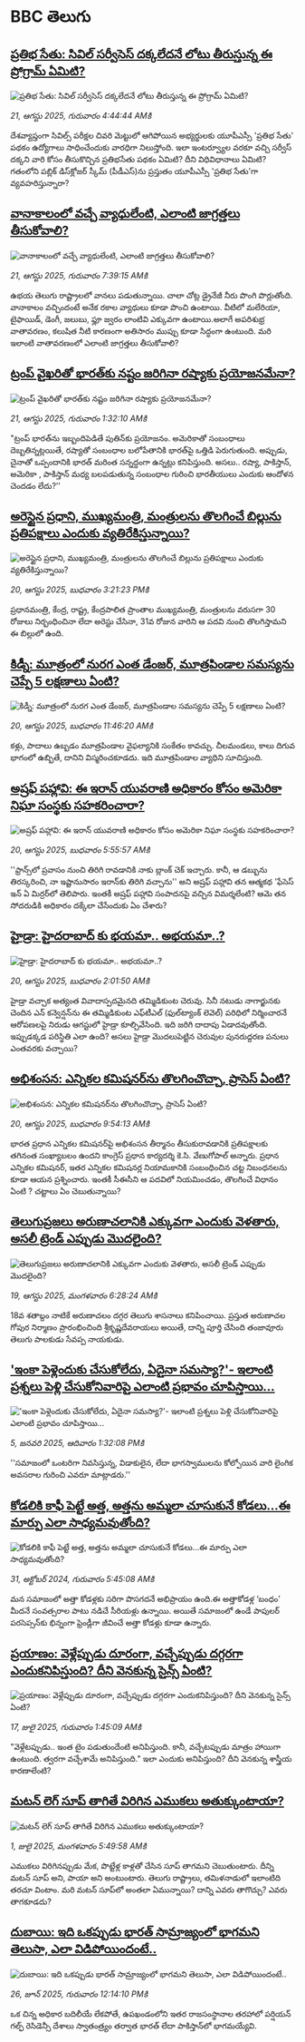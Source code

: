 # BBC తెలుగు## [ప్రతిభ సేతు: సివిల్ సర్వీసెస్ దక్కలేదనే లోటు తీరుస్తున్న ఈ ప్రోగ్రామ్ ఏమిటి?](https://www.bbc.com/telugu/articles/cvgpjgqzn57o?at_medium=RSS&at_campaign=rss?at_campaign=githubrss)![ప్రతిభ సేతు: సివిల్ సర్వీసెస్ దక్కలేదనే లోటు తీరుస్తున్న ఈ ప్రోగ్రామ్ ఏమిటి?](https://ichef.bbci.co.uk/ace/ws/240/cpsprodpb/576a/live/88e835f0-7e48-11f0-b9c8-bf093da3c87a.jpg)_21, ఆగస్టు 2025, గురువారం 4:44:44 AMకి_దేశవ్యాప్తంగా సివిల్స్ పరీక్షల చివరి మెట్టులో ఆగిపోయిన అభ్యర్థులకు యూపీఎస్సీ 'ప్రతిభ సేతు' పథకం ఉద్యోగాలు సాధించేందుకు వారధిగా నిలుస్తోంది.
ఇలా ఇంటర్వ్యూల వరకూ వచ్చి సర్వీస్ దక్కని వారి కోసం తీసుకొచ్చిన ప్రతిభసేతు పథకం ఏమిటి? దీని విధివిధానాలు ఏమిటి? గతంలోని పబ్లిక్ డిస్‌క్లోజర్ స్కీమ్ (పీడీఎస్)ను ప్రస్తుతం యూపీఎస్సీ 'ప్రతిభ సేతు'గా వ్యవహరిస్తున్నారా?## [వానాకాలంలో వచ్చే వ్యాధులేంటి, ఎలాంటి జాగ్రత్తలు తీసుకోవాలి?](https://www.bbc.com/telugu/articles/cy4dwpw040lo?at_medium=RSS&at_campaign=rss?at_campaign=githubrss)![వానాకాలంలో వచ్చే వ్యాధులేంటి, ఎలాంటి జాగ్రత్తలు తీసుకోవాలి?](https://ichef.bbci.co.uk/ace/ws/240/cpsprodpb/0d35/live/ff781460-7ce5-11f0-8302-b340557d621c.jpg)_21, ఆగస్టు 2025, గురువారం 7:39:15 AMకి_ఉభయ తెలుగు రాష్ట్రాలలో వానలు పడుతున్నాయి. చాలా చోట్ల డ్రైనేజీ నీరు పొంగి పొర్లుతోంది. వానాకాలం వచ్చిందంటే అనేక రకాల వ్యాధులు కూడా పొంచి ఉంటాయి. వీటిలో మలేరియా, టైఫాయిడ్, డెంగీ, జలుబు, ఫ్లూ జ్వరం లాంటివి ఎక్కువగా ఉంటాయి.అలాగే అపరిశుభ్ర వాతావరణం, కలుషిత నీటి కారణంగా అతిసారం ముప్పు కూడా సిద్ధంగా ఉంటుంది. మరి ఇలాంటి వాతావరణంలో ఎలాంటి జాగ్రత్తలు తీసుకోవాలి?## [ట్రంప్ వైఖరితో భారత్‌కు నష్టం జరిగినా రష్యాకు ప్రయోజనమేనా? ](https://www.bbc.com/telugu/articles/clyv2y7zzpgo?at_medium=RSS&at_campaign=rss?at_campaign=githubrss)![ట్రంప్ వైఖరితో భారత్‌కు నష్టం జరిగినా రష్యాకు ప్రయోజనమేనా? ](https://ichef.bbci.co.uk/ace/ws/240/cpsprodpb/302a/live/e0dccc00-7e2d-11f0-b9c6-bf011b921017.jpg)_21, ఆగస్టు 2025, గురువారం 1:32:10 AMకి_"ట్రంప్ భారత్‌ను ఇబ్బందిపెడితే పుతిన్‌కు ప్రయోజనం. అమెరికాతో సంబంధాలు దెబ్బతిన్నట్లయితే, రష్యాతో సంబంధాల బలోపేతానికి భారత్‌పై ఒత్తిడి పెరుగుతుంది. అప్పుడు, చైనాతో ఒప్పందానికి భారత్ మరింత సన్నద్ధంగా ఉన్నట్లు కనిపిస్తుంది. అసలు.. రష్యా, పాకిస్తాన్, అమెరికా , పాకిస్తాన్ మధ్య బలపడుతున్న సంబంధాల గురించి భారతీయులు ఎందుకు ఆందోళన చెందడం లేదు?’’## [అరెస్టైన ప్రధాని, ముఖ్యమంత్రి, మంత్రులను తొలగించే బిల్లును ప్రతిపక్షాలు ఎందుకు వ్యతిరేకిస్తున్నాయి?](https://www.bbc.com/telugu/articles/cdx0gxqdkgwo?at_medium=RSS&at_campaign=rss?at_campaign=githubrss)![అరెస్టైన ప్రధాని, ముఖ్యమంత్రి, మంత్రులను తొలగించే బిల్లును ప్రతిపక్షాలు ఎందుకు వ్యతిరేకిస్తున్నాయి?](https://ichef.bbci.co.uk/ace/standard/240/cpsprodpb/1202/live/e901b0b0-7dda-11f0-83cc-c5da98c419b8.jpg)_20, ఆగస్టు 2025, బుధవారం 3:21:23 PMకి_ప్రధానమంత్రి, కేంద్ర, రాష్ట్ర, కేంద్రపాలిత ప్రాంతాల ముఖ్యమంత్రి, మంత్రులను వరుసగా 30 రోజులు నిర్బంధించినా లేదా అరెస్టు చేసినా, 31వ రోజున వారిని ఆ పదవి నుంచి తొలగిస్తామని ఈ బిల్లులో ఉంది.## [కిడ్నీ: మూత్రంలో నురగ ఎంత డేంజర్, మూత్రపిండాల సమస్యను చెప్పే 5 లక్షణాలు ఏంటి?](https://www.bbc.com/telugu/articles/clyjgk3lg39o?at_medium=RSS&at_campaign=rss?at_campaign=githubrss)![కిడ్నీ: మూత్రంలో నురగ ఎంత డేంజర్, మూత్రపిండాల సమస్యను చెప్పే 5 లక్షణాలు ఏంటి?](https://ichef.bbci.co.uk/ace/ws/240/cpsprodpb/35e5/live/87c6dc20-7db3-11f0-a34f-318be3fb0481.jpg)_20, ఆగస్టు 2025, బుధవారం 11:46:20 AMకి_కళ్లు, పాదాలు ఉబ్బడం మూత్రపిండాల వైఫల్యానికి సంకేతం కావచ్చు. చీలమండలు, కాలు దిగువ భాగంలో ఉబ్బితే, దానిని విస్మరించకూడదు. ఇది మూత్రపిండాల వ్యాధిని సూచిస్తుంది.## [అష్రఫ్ పహ్లావి: ఈ ఇరాన్ యువరాణి అధికారం కోసం అమెరికా నిఘా సంస్థకు సహకరించారా? ](https://www.bbc.com/telugu/articles/ceqyzepj718o?at_medium=RSS&at_campaign=rss?at_campaign=githubrss)![అష్రఫ్ పహ్లావి: ఈ ఇరాన్ యువరాణి అధికారం కోసం అమెరికా నిఘా సంస్థకు సహకరించారా? ](https://ichef.bbci.co.uk/ace/ws/240/cpsprodpb/08a3/live/b9d70d50-7c4d-11f0-b34b-3f615028e3e9.jpg)_20, ఆగస్టు 2025, బుధవారం 5:55:57 AMకి_''ఫ్రాన్స్‌లో ప్రవాసం నుంచి తిరిగి రావడానికి నాకు బ్లాంక్ చెక్ ఇచ్చారు. కానీ, ఆ డబ్బును తిరస్కరించి, నా ఇష్టానుసారం ఇరాన్‌కు తిరిగి వచ్చాను'' అని అష్రఫ్ పహ్లావి తన ఆత్మకథ 'ఫేసెస్ ఇన్ ఏ మిర్రర్‌‌లో తెలిపారు.  ఇంతకీ అష్రఫ్ పహ్లావి సంపాదనపై వచ్చిన విమర్శలేంటి? ఆమె తన సోదరుడికి అధికారం దక్కేలా చేసేందుకు ఏం చేశారు?## [హైడ్రా: హైదరాబాద్ కు భయమా.. అభయమా..?](https://www.bbc.com/telugu/articles/c2djzr99k9po?at_medium=RSS&at_campaign=rss?at_campaign=githubrss)![హైడ్రా: హైదరాబాద్ కు భయమా.. అభయమా..?](https://ichef.bbci.co.uk/ace/ws/240/cpsprodpb/bd5d/live/602e8800-7d60-11f0-afae-49b3bfcdb04d.png)_20, ఆగస్టు 2025, బుధవారం 2:01:50 AMకి_హైడ్రా వచ్చాక అత్యంత వివాదాస్పదమైనది తమ్మిడికుంట చెరువు.  సినీ నటుడు నాగార్జునకు చెందిన ఎన్ కన్వెన్షన్‌ను ఈ తమ్మిడికుంట ఎఫ్‌టీఎల్‌ (ఫుల్‌ట్యాంక్ లెవెల్) పరిధిలో  నిర్మించారనే  ఆరోపణలపై నిరుడు ఆగస్టులో హైడ్రా కూల్చివేసింది. ఇది జరిగి దాదాపు ఏడాదవుతోంది. ఇప్పుడక్కడ పరిస్థితి ఎలా ఉంది? అసలు హైడ్రా మొదలుపెట్టిన చెరువుల పునరుద్దరణ పనులు ఎంతవరకు వచ్చాయి?## [అభిశంసన: ఎన్నికల కమిషనర్‌ను తొలగించొచ్చా, ప్రాసెస్ ఏంటి?](https://www.bbc.com/telugu/articles/c8jpxpgv89yo?at_medium=RSS&at_campaign=rss?at_campaign=githubrss)![అభిశంసన: ఎన్నికల కమిషనర్‌ను తొలగించొచ్చా, ప్రాసెస్ ఏంటి?](https://ichef.bbci.co.uk/ace/ws/240/cpsprodpb/15ea/live/36fef1d0-7dac-11f0-abf4-3952854623c8.jpg)_20, ఆగస్టు 2025, బుధవారం 9:54:13 AMకి_భారత ప్రధాన ఎన్నికల కమిషనర్‌‌పై అభిశంసన తీర్మానం తీసుకురావడానికి ప్రతిపక్షాలకు తగినంత సంఖ్యాబలం ఉందని కాంగ్రెస్ ప్రధాన కార్యదర్శి కె.సి. వేణుగోపాల్  అన్నారు. ప్రధాన ఎన్నికల కమిషనర్, ఇతర ఎన్నికల కమిషనర్ల నియామకానికి సంబంధించిన చట్ట నిబంధనలను కూడా ఆయన ప్రశ్నించారు. ఇంతకీ సీఈసీని ఆ పదవిలో నియమించడం, తొలగించే విధానం ఏంటి ? చట్టాలు ఏం చెబుతున్నాయి?## [తెలుగుప్రజలు అరుణాచలానికి ఎక్కువగా ఎందుకు వెళతారు, అసలీ ట్రెండ్ ఎప్పుడు మొదలైంది? ](https://www.bbc.com/telugu/articles/c8jp32zrzxpo?at_medium=RSS&at_campaign=rss?at_campaign=githubrss)![తెలుగుప్రజలు అరుణాచలానికి ఎక్కువగా ఎందుకు వెళతారు, అసలీ ట్రెండ్ ఎప్పుడు మొదలైంది? ](https://ichef.bbci.co.uk/ace/ws/240/cpsprodpb/cf2d/live/01932bf0-7d85-11f0-98a0-956f61945264.jpg)_19, ఆగస్టు 2025, మంగళవారం 6:28:24 AMకి_18వ శతాబ్దం నాటికే అరుణాచలం దగ్గర తెలుగు శాసనాలు కనిపించాయి. ప్రస్తుత అరుణాచల గోపుర నిర్మాణం ప్రారంభించింది శ్రీకృష్ణదేవరాయలు అయితే, దాన్ని పూర్తి చేసింది తంజావూరు తెలుగు పాలకుడు సేవప్ప నాయకుడు.## ['ఇంకా పెళ్లెందుకు చేసుకోలేదు, ఏదైనా సమస్యా?'- ఇలాంటి ప్రశ్నలు పెళ్లి చేసుకోనివారిపై ఎలాంటి ప్రభావం చూపిస్తాయి... ](https://www.bbc.com/telugu/articles/cgq1w3lz7yyo?at_medium=RSS&at_campaign=rss?at_campaign=githubrss)!['ఇంకా పెళ్లెందుకు చేసుకోలేదు, ఏదైనా సమస్యా?'- ఇలాంటి ప్రశ్నలు పెళ్లి చేసుకోనివారిపై ఎలాంటి ప్రభావం చూపిస్తాయి... ](https://ichef.bbci.co.uk/ace/ws/240/cpsprodpb/f6de/live/72c94a60-cb3e-11ef-87df-d575b9a434a4.jpg)_5, జనవరి 2025, ఆదివారం 1:32:08 PMకి_''సమాజంలో ఒంటరిగా నివసిస్తున్న, విడాకులైన, లేదా భాగస్వాములను కోల్పోయిన వారి లైంగిక అవసరాల గురించి ఎవరూ మాట్లాడరు.''## [కోడలికి కాఫీ పెట్టే అత్త, అత్తను అమ్మలా చూసుకునే కోడలు...ఈ మార్పు ఎలా సాధ్యమవుతోంది?](https://www.bbc.com/telugu/articles/c1l41zl8el2o?at_medium=RSS&at_campaign=rss?at_campaign=githubrss)![కోడలికి కాఫీ పెట్టే అత్త, అత్తను అమ్మలా చూసుకునే కోడలు...ఈ మార్పు ఎలా సాధ్యమవుతోంది?](https://ichef.bbci.co.uk/ace/ws/240/cpsprodpb/2b61/live/9176a6d0-8b0e-11ef-a81b-b1eda9741da3.jpg)_31, అక్టోబర్ 2024, గురువారం 5:45:08 AMకి_మన సమాజంలో అత్తా కోడళ్లకు సరిగా పొసగదనే అభిప్రాయం ఉంది.ఈ అత్తాకోడళ్ల ‘బంధం’ మీదనే సంవత్సరాల పాటు నడిచే సీరియళ్లు ఉన్నాయి. అయితే సమాజంలో ఉండే పాపులర్ పరసెప్సన్‌కు భిన్నంగా ఫ్రెండ్లీగా జీవించే అత్తా కోడళ్లు కూడా ఉన్నారు.## [ప్రయాణం: వెళ్లేప్పుడు దూరంగా, వచ్చేప్పుడు దగ్గరగా ఎందుకనిపిస్తుంది? దీని వెనకున్న సైన్స్ ఏంటి?](https://www.bbc.com/telugu/articles/c0l4y727n1jo?at_medium=RSS&at_campaign=rss?at_campaign=githubrss)![ప్రయాణం: వెళ్లేప్పుడు దూరంగా, వచ్చేప్పుడు దగ్గరగా ఎందుకనిపిస్తుంది? దీని వెనకున్న సైన్స్ ఏంటి?](https://ichef.bbci.co.uk/ace/ws/240/cpsprodpb/054c/live/6957c010-62b0-11f0-8e78-11023c48a856.png)_17, జులై 2025, గురువారం 1:45:09 AMకి_"వెళ్లేటప్పుడు.. ఇంత టైం పడుతుందేంటి అనిపిస్తుంది. కానీ, వచ్చేటప్పుడు మాత్రం హాయిగా ఉంటుంది. త్వరగా వచ్చేశామే అనిపిస్తుంది." ఇలా ఎందుకు అనిపిస్తుంది? దీని వెనకున్న శాస్త్రీయ కారణాలేంటి?## [మటన్ లెగ్ సూప్ తాగితే విరిగిన ఎముకలు అతుక్కుంటాయా?](https://www.bbc.com/telugu/articles/c0l4g92j8kzo?at_medium=RSS&at_campaign=rss?at_campaign=githubrss)![మటన్ లెగ్ సూప్ తాగితే విరిగిన ఎముకలు అతుక్కుంటాయా?](https://ichef.bbci.co.uk/ace/ws/240/cpsprodpb/b31e/live/cce532c0-6d41-11f0-9462-bb509dc78127.jpg)_1, జులై 2025, మంగళవారం 5:49:58 AMకి_ఎముకలు విరిగినప్పుడు మేక, పొట్టేళ్ల కాళ్లతో చేసిన సూప్ తాగమని చెబుతుంటారు. దీన్ని మటన్ సూప్ అని, పాయా అని అంటుంటారు. తెలుగు రాష్ట్రాలు, తమిళనాడులో ఇలాంటిది తరచూ వింటాం. మరి మటన్ సూప్‌లో అంతలా ఏమున్నాయి? దాన్ని ఎవరు తాగొచ్చు? ఎవరు తాగకూడదు?## [దుబాయి: ఇది ఒకప్పుడు భారత్ సామ్రాజ్యంలో భాగమని తెలుసా, ఎలా విడిపోయిందంటే..](https://www.bbc.com/telugu/articles/ce83x3rekyyo?at_medium=RSS&at_campaign=rss?at_campaign=githubrss)![దుబాయి: ఇది ఒకప్పుడు భారత్ సామ్రాజ్యంలో భాగమని తెలుసా, ఎలా విడిపోయిందంటే..](https://ichef.bbci.co.uk/ace/ws/240/cpsprodpb/89c1/live/fbe80b80-5282-11f0-809e-059b7ea85131.jpg)_26, జూన్ 2025, గురువారం 12:14:10 PMకి_ఒక చిన్న అధికార బదిలీయే లేకపోతే, ఉపఖండంలోని ఇతర రాజసంస్థానాల తరహాలో  పర్షియన్ గల్ఫ్ రెసిడెన్సీ దేశాలు స్వాతంత్ర్యం తర్వాత భారత్ లేదా పాకిస్తాన్‌లో భాగమయ్యేవి.